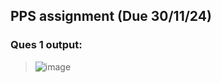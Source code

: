 ## PPS assignment (Due 30/11/24)
### Ques 1 output:
> ![image](https://github.com/user-attachments/assets/53dc61b6-0d1d-4421-8f44-af507244941d)


